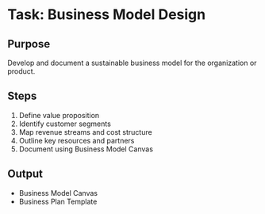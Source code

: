 # Task: Business Model Design

## Purpose
Develop and document a sustainable business model for the organization or product.

## Steps
1. Define value proposition
2. Identify customer segments
3. Map revenue streams and cost structure
4. Outline key resources and partners
5. Document using Business Model Canvas

## Output
- Business Model Canvas
- Business Plan Template
